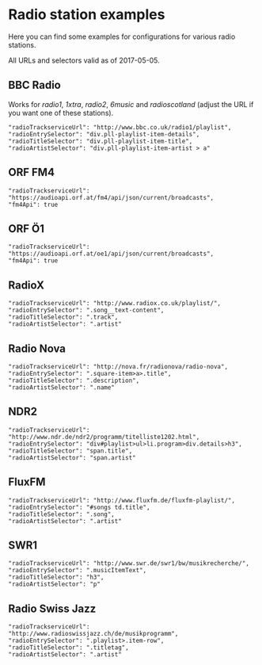 # Radio station examples

Here you can find some examples for configurations for various radio stations.

All URLs and selectors valid as of 2017-05-05.

## BBC Radio

Works for *radio1*, *1xtra*, *radio2*, *6music* and *radioscotland* (adjust the URL if you want one of these stations).

    "radioTrackserviceUrl": "http://www.bbc.co.uk/radio1/playlist",
    "radioEntrySelector": "div.pll-playlist-item-details",
    "radioTitleSelector": "div.pll-playlist-item-title",
    "radioArtistSelector": "div.pll-playlist-item-artist > a"

## ORF FM4

    "radioTrackserviceUrl": "https://audioapi.orf.at/fm4/api/json/current/broadcasts",
    "fm4Api": true

## ORF Ö1

    "radioTrackserviceUrl": "https://audioapi.orf.at/oe1/api/json/current/broadcasts",
    "fm4Api": true

## RadioX

    "radioTrackserviceUrl": "http://www.radiox.co.uk/playlist/",
    "radioEntrySelector": ".song__text-content",
    "radioTitleSelector": ".track",
    "radioArtistSelector": ".artist"

## Radio Nova

    "radioTrackserviceUrl": "http://nova.fr/radionova/radio-nova",
    "radioEntrySelector": ".square-item>a>.title",
    "radioTitleSelector": ".description",
    "radioArtistSelector": ".name"

## NDR2

    "radioTrackserviceUrl": "http://www.ndr.de/ndr2/programm/titelliste1202.html",
    "radioEntrySelector": "div#playlist>ul>li.program>div.details>h3",
    "radioTitleSelector": "span.title",
    "radioArtistSelector": "span.artist"

## FluxFM

    "radioTrackserviceUrl": "http://www.fluxfm.de/fluxfm-playlist/",
    "radioEntrySelector": "#songs td.title",
    "radioTitleSelector": ".song",
    "radioArtistSelector": ".artist"
    
## SWR1

    "radioTrackserviceUrl": "http://www.swr.de/swr1/bw/musikrecherche/",
    "radioEntrySelector": ".musicItemText",
    "radioTitleSelector": "h3",
    "radioArtistSelector": "p"

## Radio Swiss Jazz

    "radioTrackserviceUrl": "http://www.radioswissjazz.ch/de/musikprogramm",
    "radioEntrySelector": ".playlist>.item-row",
    "radioTitleSelector": ".titletag",
    "radioArtistSelector": ".artist"
